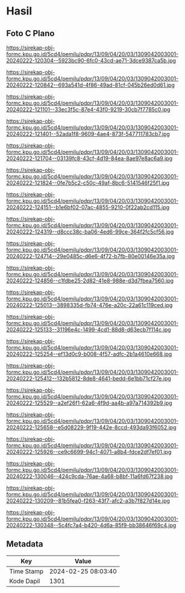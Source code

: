 # Hasil

## Foto C Plano

https://sirekap-obj-formc.kpu.go.id/5cd4/pemilu/pdpr/13/09/04/20/03/1309042003001-20240222-120304--5923bc90-6fc0-43cd-ae71-3dce9387ca5b.jpg

https://sirekap-obj-formc.kpu.go.id/5cd4/pemilu/pdpr/13/09/04/20/03/1309042003001-20240222-120842--693a541d-4f86-49ad-81cf-045b26ed0d61.jpg

https://sirekap-obj-formc.kpu.go.id/5cd4/pemilu/pdpr/13/09/04/20/03/1309042003001-20240222-121101--33ec3f5c-87e4-43f0-9219-30cb7f7785c0.jpg

https://sirekap-obj-formc.kpu.go.id/5cd4/pemilu/pdpr/13/09/04/20/03/1309042003001-20240222-121401--52ada1f8-9609-4ae4-873f-547711783cb7.jpg

https://sirekap-obj-formc.kpu.go.id/5cd4/pemilu/pdpr/13/09/04/20/03/1309042003001-20240222-121704--03139fc8-43cf-4d19-84ea-8ae97e8ac6a9.jpg

https://sirekap-obj-formc.kpu.go.id/5cd4/pemilu/pdpr/13/09/04/20/03/1309042003001-20240222-121824--0fe7b5c2-c50c-49af-8bc6-5141546f25f1.jpg

https://sirekap-obj-formc.kpu.go.id/5cd4/pemilu/pdpr/13/09/04/20/03/1309042003001-20240222-124151--b1e6bf02-07ac-4855-9210-0f22ab2cd115.jpg

https://sirekap-obj-formc.kpu.go.id/5cd4/pemilu/pdpr/13/09/04/20/03/1309042003001-20240222-124319--d8ccc38c-ba06-4ed6-99ce-364f2fc5cf56.jpg

https://sirekap-obj-formc.kpu.go.id/5cd4/pemilu/pdpr/13/09/04/20/03/1309042003001-20240222-124714--29e0485c-d6e6-4f72-b7fb-80e00146e35a.jpg

https://sirekap-obj-formc.kpu.go.id/5cd4/pemilu/pdpr/13/09/04/20/03/1309042003001-20240222-124856--c1fdbe25-2d82-41e8-988e-d3d7fbea7560.jpg

https://sirekap-obj-formc.kpu.go.id/5cd4/pemilu/pdpr/13/09/04/20/03/1309042003001-20240222-125013--3898335d-fb74-476e-a20c-22a61c119ced.jpg

https://sirekap-obj-formc.kpu.go.id/5cd4/pemilu/pdpr/13/09/04/20/03/1309042003001-20240222-125133--31196e4c-1499-4cd1-88d8-d63ecb7f114c.jpg

https://sirekap-obj-formc.kpu.go.id/5cd4/pemilu/pdpr/13/09/04/20/03/1309042003001-20240222-125254--ef13d0c9-b008-4f57-adfc-2b1a4610e668.jpg

https://sirekap-obj-formc.kpu.go.id/5cd4/pemilu/pdpr/13/09/04/20/03/1309042003001-20240222-125412--132b5812-8de8-4641-bedd-6e1bb71cf27e.jpg

https://sirekap-obj-formc.kpu.go.id/5cd4/pemilu/pdpr/13/09/04/20/03/1309042003001-20240222-125529--a2ef26f1-62a6-4f9d-aa4b-a97a714392b9.jpg

https://sirekap-obj-formc.kpu.go.id/5cd4/pemilu/pdpr/13/09/04/20/03/1309042003001-20240222-125658--e5d08229-9f19-442e-8ccd-493da93f6052.jpg

https://sirekap-obj-formc.kpu.go.id/5cd4/pemilu/pdpr/13/09/04/20/03/1309042003001-20240222-125926--ce9c6699-94c1-4071-a8b4-fdce2df7ef01.jpg

https://sirekap-obj-formc.kpu.go.id/5cd4/pemilu/pdpr/13/09/04/20/03/1309042003001-20240222-130046--424c9cda-76ae-4a68-b8bf-11a6fd67f238.jpg

https://sirekap-obj-formc.kpu.go.id/5cd4/pemilu/pdpr/13/09/04/20/03/1309042003001-20240222-130209--81b5fea0-f263-43f7-afc2-a3b7f827d14e.jpg

https://sirekap-obj-formc.kpu.go.id/5cd4/pemilu/pdpr/13/09/04/20/03/1309042003001-20240222-130348--5c4fc7a4-b420-4d6a-85f9-bb38646f69c4.jpg


## Metadata

| Key        | Value               |
| ---------- | ------------------- |
| Time Stamp | 2024-02-25 08:03:40 |
| Kode Dapil | 1301                |



